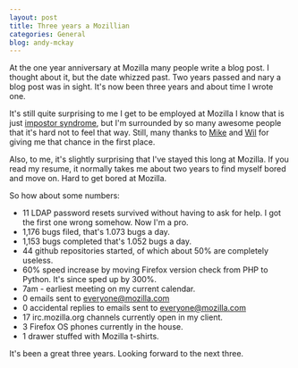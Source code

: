 ```yaml
---
layout: post
title: Three years a Mozillian
categories: General
blog: andy-mckay
---
```


At the one year anniversary at Mozilla many people write a blog post. I thought about it, but the date whizzed past. Two years passed and nary a blog post was in sight. It's now been three years and about time I wrote one.

It's still quite surprising to me I get to be employed at Mozilla  I know that is just  <a href="http://en.wikipedia.org/wiki/Impostor_syndrome">impostor syndrome</a>, but I'm surrounded by so many awesome people that it's hard not to feel that way. Still, many thanks to <a href="http://morgamic.com/">Mike</a> and <a href="http://micropipes.com/blog/">Wil</a> for giving me that chance in the first place.

Also, to me, it's slightly surprising that I've stayed this long at Mozilla. If you read my resume, it normally takes me about two years to find myself bored and move on. Hard to get bored at Mozilla.

So how about some numbers:

* 11 LDAP password resets survived without having to ask for help. I got the first one wrong somehow. Now I'm a pro.
* 1,176 bugs filed, that's 1.073 bugs a day.
* 1,153 bugs completed that's 1.052 bugs a day.
* 44 github repositories started, of which about 50% are completely useless.
* 60% speed increase by moving Firefox version check from PHP to Python. It's since sped up by 300%.
* 7am - earliest meeting on my current calendar.
* 0 emails sent to everyone@mozilla.com
* 0 accidental replies to emails sent to everyone@mozilla.com
* 17 irc.mozilla.org channels currently open in my client.
* 3 Firefox OS phones currently in the house.
* 1 drawer stuffed with Mozilla t-shirts.

It's been a great three years. Looking forward to the next three.

